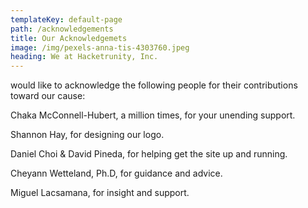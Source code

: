 ```yaml
---
templateKey: default-page
path: /acknowledgements
title: Our Acknowledgemets
image: /img/pexels-anna-tis-4303760.jpeg
heading: We at Hacketrunity, Inc.
---
```

would like to acknowledge the following people for their contributions toward our cause:

Chaka McConnell-Hubert, a million times, for your unending support.

Shannon Hay, for designing our logo.

Daniel Choi & David Pineda, for helping get the site up and running.

Cheyann Wetteland, Ph.D, for guidance and advice.

Miguel Lacsamana, for insight and support.